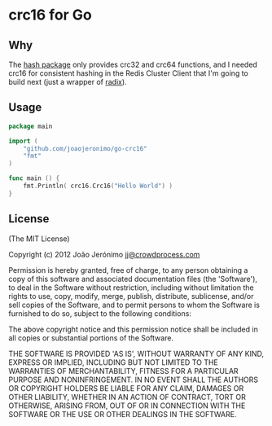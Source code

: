 # crc16 for Go
## Why

The [hash package](http://golang.org/pkg/hash/) only provides crc32 and crc64 functions, and I needed crc16 for consistent hashing in the Redis Cluster Client that I'm going to build next (just a wrapper of [radix](https://github.com/fzzbt/radix/)).

## Usage

```go
package main

import (
	"github.com/joaojeronimo/go-crc16"
	"fmt"
)

func main () {
	fmt.Println( crc16.Crc16("Hello World") )
}
```

## License

(The MIT License)

Copyright (c) 2012 João Jerónimo jj@crowdprocess.com

Permission is hereby granted, free of charge, to any person obtaining a copy of this software and associated documentation files (the 'Software'), to deal in the Software without restriction, including without limitation the rights to use, copy, modify, merge, publish, distribute, sublicense, and/or sell copies of the Software, and to permit persons to whom the Software is furnished to do so, subject to the following conditions:

The above copyright notice and this permission notice shall be included in all copies or substantial portions of the Software.

THE SOFTWARE IS PROVIDED 'AS IS', WITHOUT WARRANTY OF ANY KIND, EXPRESS OR IMPLIED, INCLUDING BUT NOT LIMITED TO THE WARRANTIES OF MERCHANTABILITY, FITNESS FOR A PARTICULAR PURPOSE AND NONINFRINGEMENT. IN NO EVENT SHALL THE AUTHORS OR COPYRIGHT HOLDERS BE LIABLE FOR ANY CLAIM, DAMAGES OR OTHER LIABILITY, WHETHER IN AN ACTION OF CONTRACT, TORT OR OTHERWISE, ARISING FROM, OUT OF OR IN CONNECTION WITH THE SOFTWARE OR THE USE OR OTHER DEALINGS IN THE SOFTWARE.